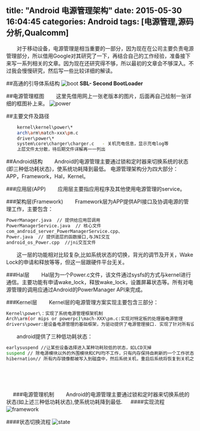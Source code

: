 title: "Android 电源管理架构"
date: 2015-05-30 16:04:45
categories: Android
tags: [电源管理,源码分析,Qualcomm]
---
　　对于移动设备，电源管理是相当重要的一部分，因为现在在公司主要负责电源管理部分，所以借用Google对其研究了一下，再结合自己的工作经验，准备接下来写一系列相关的文章。因为现在还研究得不够，所以最初的文章会不够深入。不过我会慢慢研究，然后写一些比较详细的解读。

##高通的引导体系结构
![boot](https://andylee-1258982386.cos.ap-chengdu.myqcloud.com/20155304921b788-8a63-472f-be7c-2220a98cf428.jpg)
**SBL- Second BootLoader**
<!--more-->
##电源管理框图
　　这里先借用网上一张老版本的图片，后面再自己绘制一张详细的框图补上来。
![power](https://andylee-1258982386.cos.ap-chengdu.myqcloud.com/20155305061d93f-df42-46c4-ae36-bd18648583b1.jpg)

##主要文件及路径
```bash
	kernel\kernel\power\*
    arch\arm\match-xxx\pm.c
    driver\power\*
    system\core\charger\charger.c   - 关机充电信息，显示充电log等
    上层文件太分散，待后期文件详解再一一列出
```
##Android结构
　　Android的电源管理主要通过锁和定时器来切换系统的状态(即三种低功耗状态)，使系统功耗降到最低。 电源管理架构分为四大部分： APP，Framework，Hal，Kernel。

###应用层(APP) 
　　应用层主要指应用程序及其他使用电源管理的service。

###架构层(Framework)
　　Framework层为APP提供API接口及协调电源的管理工作，主要包含：
```bash
PowerManager.java  // 提供给应用层调用
PowerManagerService.java  // 核心文件
com_android_server_PowerManagerService.cpp、
Power.java  // 提供底层的函数接口,与JNI交互
android_os_Power.cpp  //jni交互文件
```
　　这一层的功能相对比较复杂,比如系统状态的切换，背光的调节及开关，Wake Lock的申请和释放等等，但这一层跟硬件平台无关。

###Hal层
　　Hal层为一个Power.c文件，该文件通过sysfs的方式与kernel进行通信。主要功能有申请wake_lock，释放wake_lock，设置屏幕状态等。所有对电源管理的调用应通过Android的PowerManager API来完成。

###Kernel层
　　Kernel层的电源管理方案实现主要包含三部分：
```bash
Kernel\power\：实现了系统电源管理框架机制
Arch\arm(or mips or powerpc)\mach-XXX\pm.c:实现对特定板的处理器电源管理
drivers\power:是设备电源管理的基础框架，为驱动提供了电源管理接口. 实现了针对所有设备的sysfs操作函数.
```
　　android提供了三种低功耗状态：
```bash
earlysuspend //让某些设备选择进入某种功耗较低的状态，如LCD灭掉
suspend // 除电源模块以外的外围模块和CPU均不工作，只有内存保持自刷新的一个工作状态
hibernation// 所有内存镜像都被写入到磁盘中，然后系统关机，重启后系统将恢复到关机之前的状态
```
　
---
　
###电源管理机制
　　Android的电源管理主要通过锁和定时器来切换系统的状态(如上述三种低功耗状态),使系统功耗降到最低.
　
####实现流程
![framework](https://andylee-1258982386.cos.ap-chengdu.myqcloud.com/2015530390bc951-ede6-47dd-83ce-c1a6aced6e82.png)
　

####状态切换流程
![state](https://andylee-1258982386.cos.ap-chengdu.myqcloud.com/201553020e46e8e-7570-483b-9ea2-375cf4ae59d2.png)